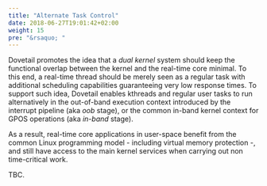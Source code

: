 ```yaml
---
title: "Alternate Task Control"
date: 2018-06-27T19:01:42+02:00
weight: 15
pre: "&rsaquo; "
---
```


Dovetail promotes the idea that a *dual kernel* system should keep the
functional overlap between the kernel and the real-time core
minimal. To this end, a real-time thread should be merely seen as a
regular task with additional scheduling capabilities guaranteeing very
low response times. To support such idea, Dovetail enables kthreads
and regular user tasks to run alternatively in the out-of-band
execution context introduced by the interrupt pipeline (aka *oob*
stage), or the common in-band kernel context for GPOS operations (aka
*in-band* stage).

As a result, real-time core applications in user-space benefit from
the common Linux programming model - including virtual memory
protection -, and still have access to the main kernel services when
carrying out non time-critical work.

TBC.
